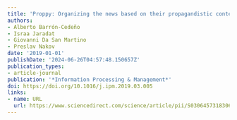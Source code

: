 ```yaml
---
title: 'Proppy: Organizing the news based on their propagandistic content'
authors:
- Alberto Barrón-Cedeño
- Israa Jaradat
- Giovanni Da San Martino
- Preslav Nakov
date: '2019-01-01'
publishDate: '2024-06-26T04:57:48.150657Z'
publication_types:
- article-journal
publication: '*Information Processing & Management*'
doi: https://doi.org/10.1016/j.ipm.2019.03.005
links:
- name: URL
  url: https://www.sciencedirect.com/science/article/pii/S0306457318306058
---
```


